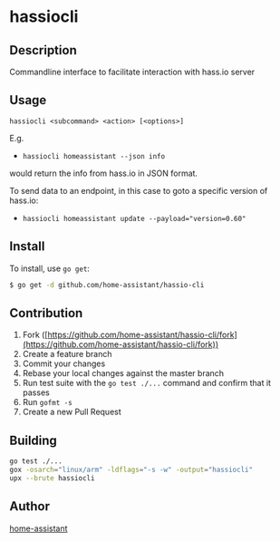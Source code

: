 # hassiocli


## Description

Commandline interface to facilitate interaction with hass.io server

## Usage

`hassiocli <subcommand> <action> [<options>]`

E.g.

- `hassiocli homeassistant --json info`

would return the info from hass.io in JSON format.

To send data to an endpoint, in this case to goto a specific version of hass.io:

- `hassiocli homeassistant update --payload="version=0.60"`

## Install

To install, use `go get`:

```bash
$ go get -d github.com/home-assistant/hassio-cli
```

## Contribution

1. Fork ([https://github.com/home-assistant/hassio-cli/fork](https://github.com/home-assistant/hassio-cli/fork))
1. Create a feature branch
1. Commit your changes
1. Rebase your local changes against the master branch
1. Run test suite with the `go test ./...` command and confirm that it passes
1. Run `gofmt -s`
1. Create a new Pull Request


## Building
```bash
go test ./...
gox -osarch="linux/arm" -ldflags="-s -w" -output="hassiocli"
upx --brute hassiocli
```

## Author

[home-assistant](https://github.com/home-assistant)
